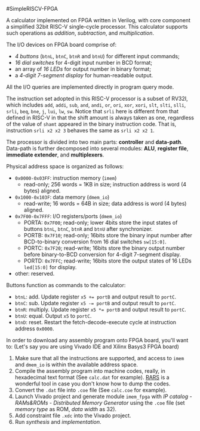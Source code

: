 #SimpleRISCV-FPGA

A calculator implemented on FPGA written in Verilog, with core component a simplified 32bit RISC-V single-cycle processor. This calculator supports such operations as *addition*, *subtraction*, and *multiplication*.

The I/O devices on FPGA board comprise of:

- *4 buttons* (`btnL`, `btnC`, `btnR` and `btnU`) for different input commands;
- *16 dial switches* for 4-digit input number in BCD format;
- an array of *16 LEDs* for output number in binary format;
- a *4-digit 7-segment display* for human-readable output.

All the I/O queries are implemented directly in program query mode.

The instruction set adopted in this RISC-V processor is a subset of RV32I, which includes `add`, `addi`, `sub`, `and`, `andi`, `or`, `ori`, `xor`, `xori`, `slt`, `slti`, `slli`, `srli`, `beq`, `bne`, `j`, `lui`, `lw`, `sw`. Notice that `srli` here is different from that defined in RISC-V in that the shift amount is always taken as one, regardless of the value of `shamt` appeared in the binary instruction code. That is, instruction `srli x2 x2 3` behaves the same as `srli x2 x2 1`.

The processor is divided into two main parts: **controller** and **data-path**. Data-path is further decomposed into several modules: **ALU**, **register file**, **immediate extender**, and **multiplexers**.

Physical address space is organized as follows:

- `0x0000-0x03FF`: instruction memory (`imem`)
  - read-only; 256 words = 1KB in size; instruction address is word (4 bytes) aligned.
- `0x1000-0x103F`: data memory (`dmem_io`)
  - read-write; 16 words = 64B in size; data address is word (4 bytes) aligned.
- `0x7F00-0x7FFF`: I/O registers/ports (`dmem_io`)
  - PORTA: `0x7F00`; read-only; lower 4bits store the input states of buttons `btnL`, `btnC`, `btnR` and `btnU` after synchronizer.
  - PORTB: `0x7F10`; read-only; 16bits store the binary input number after BCD-to-binary conversion from 16 dial switches `sw[15:0]`.
  - PORTC: `0x7F20`; read-write; 16bits store the binary output number before binary-to-BCD conversion for 4-digit 7-segment display.
  - PORTD: `0x7FFC`; read-write; 16bits store the output states of 16 LEDs `led[15:0]` for display.
- other: reserved.

Buttons function as commands to the calculator:

- `btnL`: add. Update register `x5 += portB` and output result to `portC`.
- `btnC`: sub. Update register `x5 -= portB` and output result to `portC`.
- `btnR`: multiply. Update register `x5 *= portB` and output result to `portC`.
- `btnU`: equal. Output `x5` to `portC`.
- `btnD`: reset. Restart the fetch-decode-execute cycle at instruction address `0x0000`.

In order to download any assembly program onto FPGA board, you'll want to: (Let's say you are using Vivado IDE and Xilinx Basys3 FPGA board)

1. Make sure that all the instructions are supported, and access to `imem` and `dmem_io` is within the available address space.
2. Compile the assembly program into machine codes, really, in hexadecimal text format (See `calc.dat` for example). [RARS](https://github.com/TheThirdOne/rars) is a wonderful tool in case you don't know how to dump the codes.
3. Convert the `.dat` file into `.coe` file (See `calc.coe` for example).
4. Launch Vivado project and generate module `imem_fpga` with *IP catalog - RAMs&ROMs - Distributed Memory Generator* using the `.coe` file (set *memory type* as ROM, *data width* as 32).
5. Add constraint file `.xdc` into the Vivado project.
6. Run *synthesis* and *implementation*.
